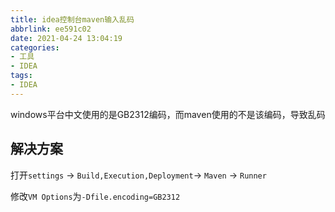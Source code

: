 ```yaml
---
title: idea控制台maven输入乱码
abbrlink: ee591c02
date: 2021-04-24 13:04:19
categories:
- 工具
- IDEA
tags:
- IDEA
---
```


windows平台中文使用的是GB2312编码，而maven使用的不是该编码，导致乱码

<!-- more -->

## 解决方案

打开`settings` -> `Build,Execution,Deployment`-> `Maven` -> `Runner`

修改`VM Options`为`-Dfile.encoding=GB2312`



